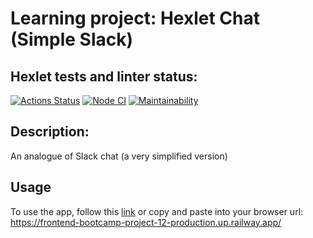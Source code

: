 # Learning project: Hexlet Chat (Simple Slack)

## Hexlet tests and linter status:
[![Actions Status](https://github.com/256sha9gag/frontend-bootcamp-project-12/workflows/hexlet-check/badge.svg)](https://github.com/256sha9gag/frontend-bootcamp-project-12/actions)
[![Node CI](https://github.com/256sha9gag/frontend-bootcamp-project-12/actions/workflows/node_CI.yml/badge.svg?event=push)](https://github.com/256sha9gag/frontend-bootcamp-project-12/actions/workflows/node_CI.yml)
[![Maintainability](https://api.codeclimate.com/v1/badges/1d81a60cec0d7e649a79/maintainability)](https://codeclimate.com/github/256sha9gag/frontend-bootcamp-project-12/maintainability)

## Description:
  An analogue of Slack chat (a very simplified version)

## Usage
  To use the app, follow this [link](https://frontend-bootcamp-project-12-production.up.railway.app/) or copy and paste into your browser url: https://frontend-bootcamp-project-12-production.up.railway.app/
